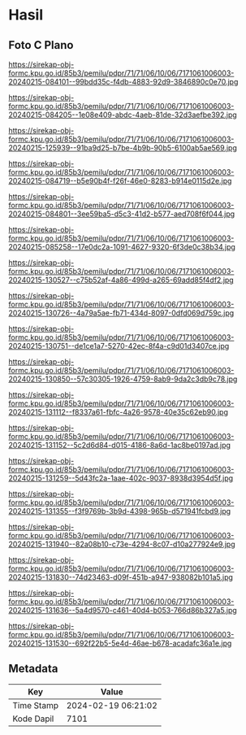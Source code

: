 # Hasil

## Foto C Plano

https://sirekap-obj-formc.kpu.go.id/85b3/pemilu/pdpr/71/71/06/10/06/7171061006003-20240215-084101--99bdd35c-f4db-4883-92d9-3846890c0e70.jpg

https://sirekap-obj-formc.kpu.go.id/85b3/pemilu/pdpr/71/71/06/10/06/7171061006003-20240215-084205--1e08e409-abdc-4aeb-81de-32d3aefbe392.jpg

https://sirekap-obj-formc.kpu.go.id/85b3/pemilu/pdpr/71/71/06/10/06/7171061006003-20240215-125939--91ba9d25-b7be-4b9b-90b5-6100ab5ae569.jpg

https://sirekap-obj-formc.kpu.go.id/85b3/pemilu/pdpr/71/71/06/10/06/7171061006003-20240215-084719--b5e90b4f-f26f-46e0-8283-b914e0115d2e.jpg

https://sirekap-obj-formc.kpu.go.id/85b3/pemilu/pdpr/71/71/06/10/06/7171061006003-20240215-084801--3ee59ba5-d5c3-41d2-b577-aed708f6f044.jpg

https://sirekap-obj-formc.kpu.go.id/85b3/pemilu/pdpr/71/71/06/10/06/7171061006003-20240215-085258--17e0dc2a-1091-4627-9320-6f3de0c38b34.jpg

https://sirekap-obj-formc.kpu.go.id/85b3/pemilu/pdpr/71/71/06/10/06/7171061006003-20240215-130527--c75b52af-4a86-499d-a265-69add85f4df2.jpg

https://sirekap-obj-formc.kpu.go.id/85b3/pemilu/pdpr/71/71/06/10/06/7171061006003-20240215-130726--4a79a5ae-fb71-434d-8097-0dfd069d759c.jpg

https://sirekap-obj-formc.kpu.go.id/85b3/pemilu/pdpr/71/71/06/10/06/7171061006003-20240215-130751--de1ce1a7-5270-42ec-8f4a-c9d01d3407ce.jpg

https://sirekap-obj-formc.kpu.go.id/85b3/pemilu/pdpr/71/71/06/10/06/7171061006003-20240215-130850--57c30305-1926-4759-8ab9-9da2c3db9c78.jpg

https://sirekap-obj-formc.kpu.go.id/85b3/pemilu/pdpr/71/71/06/10/06/7171061006003-20240215-131112--f8337a61-fbfc-4a26-9578-40e35c62eb90.jpg

https://sirekap-obj-formc.kpu.go.id/85b3/pemilu/pdpr/71/71/06/10/06/7171061006003-20240215-131152--5c2d6d84-d015-4186-8a6d-1ac8be0197ad.jpg

https://sirekap-obj-formc.kpu.go.id/85b3/pemilu/pdpr/71/71/06/10/06/7171061006003-20240215-131259--5d43fc2a-1aae-402c-9037-8938d3954d5f.jpg

https://sirekap-obj-formc.kpu.go.id/85b3/pemilu/pdpr/71/71/06/10/06/7171061006003-20240215-131355--f3f9769b-3b9d-4398-965b-d571941fcbd9.jpg

https://sirekap-obj-formc.kpu.go.id/85b3/pemilu/pdpr/71/71/06/10/06/7171061006003-20240215-131940--82a08b10-c73e-4294-8c07-d10a277924e9.jpg

https://sirekap-obj-formc.kpu.go.id/85b3/pemilu/pdpr/71/71/06/10/06/7171061006003-20240215-131830--74d23463-d09f-451b-a947-938082b101a5.jpg

https://sirekap-obj-formc.kpu.go.id/85b3/pemilu/pdpr/71/71/06/10/06/7171061006003-20240215-131636--5a4d9570-c461-40d4-b053-766d86b327a5.jpg

https://sirekap-obj-formc.kpu.go.id/85b3/pemilu/pdpr/71/71/06/10/06/7171061006003-20240215-131530--692f22b5-5e4d-46ae-b678-acadafc36a1e.jpg


## Metadata

| Key        | Value               |
| ---------- | ------------------- |
| Time Stamp | 2024-02-19 06:21:02 |
| Kode Dapil | 7101                |



